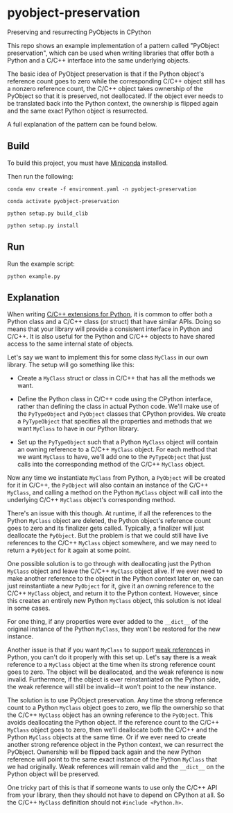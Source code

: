 # pyobject-preservation
Preserving and resurrecting PyObjects in CPython

This repo shows an example implementation of a pattern called "PyObject
preservation", which can be used when writing libraries that offer both
a Python and a C/C++ interface into the same underlying objects.

The basic idea of PyObject preservation is that if the Python object's
reference count goes to zero while the corresponding C/C++ object still has
a nonzero reference count, the C/C++ object takes ownership of the PyObject so
that it is preserved, not deallocated. If the object ever needs to be
translated back into the Python context, the ownership is flipped again and the
same exact Python object is resurrected.

A full explanation of the pattern can be found below.

## Build

To build this project, you must have
[Miniconda](https://docs.conda.io/projects/conda/en/latest/user-guide/install/index.html)
installed.

Then run the following:

```shell
conda env create -f environment.yaml -n pyobject-preservation
```
```shell
conda activate pyobject-preservation
```
```shell
python setup.py build_clib
```
```shell
python setup.py install
```

## Run

Run the example script:

```shell
python example.py
```

## Explanation

When writing [C/C++ extensions for
Python](https://docs.python.org/3.12/extending/extending.html), it is common to
offer both a Python class and a C/C++ class (or struct) that have similar APIs.
Doing so means that your library will provide a consistent interface in Python
and C/C++. It is also useful for the Python and C/C++ objects to have shared
access to the same internal state of objects.

Let's say we want to implement this for some class `MyClass` in our own
library. The setup will go something like this:

  * Create a `MyClass` struct or class in C/C++ that has all the methods
    we want.

  * Define the Python class in C/C++ code using the CPython interface, rather
    than defining the class in actual Python code. We'll make use of the
    `PyTypeObject` and `PyObject` classes that CPython provides. We create
    a `PyTypeObject` that specifies all the properties and methods that we want
    `MyClass` to have in our Python library.

  * Set up the `PyTypeObject` such that a Python `MyClass` object will contain
    an owning reference to a C/C++ `MyClass` object. For each method that we want
    `MyClass` to have, we'll add one to the `PyTypeObject` that just calls into
    the corresponding method of the C/C++ `MyClass` object.

Now any time we instantiate `MyClass` from Python, a `PyObject` will be created
for it in C/C++, the `PyObject` will also contain an instance of the C/C++
`MyClass`, and calling a method on the Python `MyClass` object will call into
the underlying C/C++ `MyClass` object's corresponding method.

There's an issue with this though. At runtime, if all the references to the
Python `MyClass` object are deleted, the Python object's reference count goes
to zero and its finalizer gets called. Typically, a finalizer will just
deallocate the `PyObject`. But the problem is that we could still have live
references to the C/C++ `MyClass` object somewhere, and we may need to return
a `PyObject` for it again at some point.

One possible solution is to go through with deallocating just the Python
`MyClass` object and leave the C/C++ `MyClass` object alive. If we ever need to
make another reference to the object in the Python context later on, we can
just reinstantiate a new `PyObject` for it, give it an owning reference to the
C/C++ `MyClass` object, and return it to the Python context.  However, since
this creates an entirely new Python `MyClass` object, this solution is not
ideal in some cases.

For one thing, if any properties were ever added to the `__dict__` of the
original instance of the Python `MyClass`, they won't be restored for the new
instance.

Another issue is that if you want `MyClass` to support [weak
references](https://docs.python.org/3/library/weakref.html) in Python, you
can't do it properly with this set up. Let's say there is a weak reference to
a `MyClass` object at the time when its strong reference count goes to zero.
The object will be deallocated, and the weak reference is now invalid.
Furthermore, if the object is ever reinstantiated on the Python side, the weak
reference will still be invalid--it won't point to the new instance.

The solution is to use PyObject preservation. Any time the strong reference
count to a Python `MyClass` object goes to zero, we flip the ownership so that
the C/C++ `MyClass` object has an owning reference to the `PyObject`. This
avoids deallocating the Python object. If the reference count to the C/C++
`MyClass` object goes to zero, then we'll deallocate both the C/C++ and the
Python `MyClass` objects at the same time. Or if we ever need to create another
strong reference object in the Python context, we can resurrect the PyObject.
Ownership will be flipped back again and the new Python reference will point to
the same exact instance of the Python `MyClass` that we had originally. Weak
references will remain valid and the `__dict__` on the Python object will be
preserved.

One tricky part of this is that if someone wants to use only the C/C++ API from
your library, then they should not have to depend on CPython at all. So the C/C++
`MyClass` definition should not `#include <Python.h>`.
